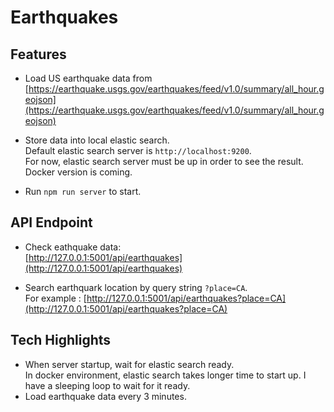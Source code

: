 # Earthquakes

## Features
- Load US earthquake data from [https://earthquake.usgs.gov/earthquakes/feed/v1.0/summary/all_hour.geojson](https://earthquake.usgs.gov/earthquakes/feed/v1.0/summary/all_hour.geojson)

- Store data into local elastic search.  
  Default elastic search server is `http://localhost:9200`.  
  For now, elastic search server must be up in order to see the result.  
  Docker version is coming.

- Run `npm run server` to start.


## API Endpoint
- Check eathquake data:  
  [http://127.0.0.1:5001/api/earthquakes](http://127.0.0.1:5001/api/earthquakes)

- Search earthquark location by query string `?place=CA`.   
  For example : [http://127.0.0.1:5001/api/earthquakes?place=CA](http://127.0.0.1:5001/api/earthquakes?place=CA)

## Tech Highlights
- When server startup, wait for elastic search ready.  
  In docker environment, elastic search takes longer time to start up.
  I have a sleeping loop to wait for it ready.
- Load earthquake data every 3 minutes.
